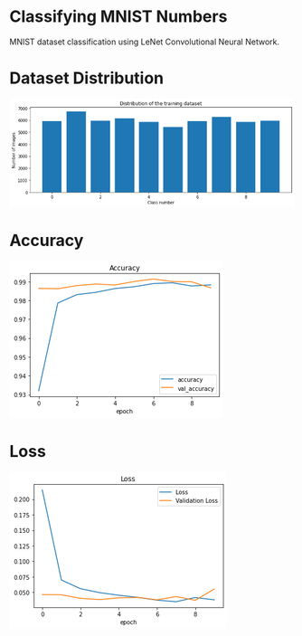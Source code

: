 # Classifying MNIST Numbers
MNIST dataset classification using LeNet Convolutional Neural Network.
# Dataset Distribution
![alt text](download.png)
# Accuracy
![alt text](Accuracy.png)
# Loss 
![alt text](Loss.png)
